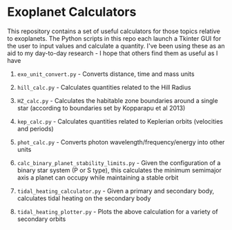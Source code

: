 # Exoplanet Calculators

This repository contains a set of useful calculators for those topics relative to exoplanets.  The Python scripts in this repo each launch a Tkinter GUI for the user to input values and calculate a quantity.  I've been using these as an aid to my day-to-day research - I hope that others find them as useful as I have

 1. `exo_unit_convert.py` - Converts distance, time and mass units

 2. `hill_calc.py` - Calculates quantities related to the Hill Radius

 3. `HZ_calc.py` - Calculates the habitable zone boundaries around a single star (according to boundaries set by Kopparapu et al 2013)

 4. `kep_calc.py` - Calculates quantities related to Keplerian orbits (velocities and periods)

 5. `phot_calc.py` - Converts photon wavelength/frequency/energy into other units

 6. `calc_binary_planet_stability_limits.py` - Given the configuration of a binary star system (P or S type), this calculates the minimum semimajor axis a planet can occupy while maintaining a stable orbit

 7. `tidal_heating_calculator.py` - Given a primary and secondary body, calculates tidal heating on the secondary body

 8. `tidal_heating_plotter.py` - Plots the above calculation for a variety of secondary orbits
